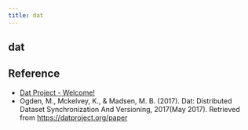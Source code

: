 ```yaml
---
title: dat
---
```


## dat


## Reference
* [Dat Project \- Welcome\!](https://datproject.org/)
* Ogden, M., Mckelvey, K., & Madsen, M. B. (2017). Dat: Distributed Dataset Synchronization And Versioning, 2017(May 2017). Retrieved from https://datproject.org/paper
